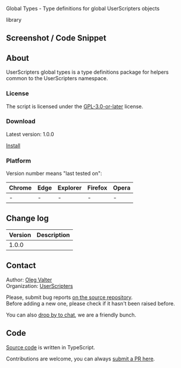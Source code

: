 Global Types - Type definitions for global UserScripters objects

library


<!-- thumbnail:  -->
<!-- version: 1.0.0 -->
<!-- tag: library -->
<!-- excerpt: UserScripters global types is a type definitions package for helpers common to the UserScripters namespace -->

## Screenshot / Code Snippet



## About

UserScripters global types is a type definitions package for helpers common to the UserScripters namespace.

### License

The script is licensed under the [GPL-3.0-or-later](https://spdx.org/licenses/GPL-3.0-or-later) license.

### Download

Latest version: 1.0.0

[Install](https://www.npmjs.com/package/@userscripters/global-types)

### Platform

Version number means "last tested on":

| Chrome | Edge | Explorer | Firefox | Opera |
| - | - | - | - | - |
| - | - | - | - | - |

## Change log

| Version    | Description |
| ---------- | ----------- |
| 1.0.0 |             |

## Contact

Author: [Oleg Valter](https://stackoverflow.com/users/11407695)
<br>Organization: [UserScripters](https://github.com/userscripters)

Please, submit bug reports [on the source repository](https://github.com/userscripters/global-types/issues).
<br>Before adding a new one, please check if it hasn't been raised before.

You can also [drop by to chat](https://chat.stackoverflow.com/rooms/214345), we are a friendly bunch.

## Code

[Source code](https://github.com/userscripters/global-types/blob/master/src/index.ts) is written in TypeScript.

Contributions are welcome, you can always [submit a PR here](https://github.com/userscripters/global-types/pulls).